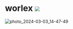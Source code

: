 # worlex ![](https://komarev.com/ghpvc/?username=w0rl3x&color=blueviolet)

![photo_2024-03-03_14-47-49](https://github.com/user-attachments/assets/2dc84ed4-abd7-4d57-93dc-0981372f505e)
